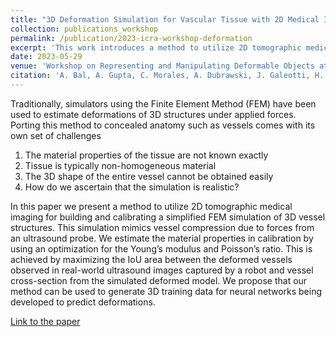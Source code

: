 ```yaml
---
title: "3D Deformation Simulation for Vascular Tissue with 2D Medical Imaging"
collection: publications_workshop
permalink: /publication/2023-icra-workshop-deformation
excerpt: 'This work introduces a method to utilize 2D tomographic medical imaging for building and calibrating a simplified FEM simulation of 3D vessel structures.'
date: 2023-05-29
venue: 'Workshop on Representing and Manipulating Deformable Objects at IEEE ICRA 2023'
citation: 'A. Bal, A. Gupta, C. Morales, A. Dubrawski, J. Galeotti, H. Choset, ”3D Deformation Simulation for Vascular Tissue with 2D Medical Imaging,” IEEE International Conference on Robotics and Automation Workshop on Representing and Manipulating Deformable Objects (ICRA), London, UK, 2023'
---
```


Traditionally, simulators using the Finite Element Method (FEM) have been used to estimate deformations of 3D structures under applied forces. Porting this method to concealed anatomy such as vessels comes with its own set of challenges

1. The material properties of the tissue are not known exactly
2. Tissue is typically non-homogeneous material
3. The 3D shape of the entire vessel cannot be obtained easily
4. How do we ascertain that the simulation is realistic?

In this paper we present a method to utilize 2D tomographic medical imaging for building and calibrating a simplified FEM simulation of 3D vessel structures. This simulation mimics vessel compression due to forces from an ultrasound probe. We estimate the material properties in calibration by using an optimization for the Young’s modulus and Poisson’s ratio. This is achieved by maximizing the IoU area between the deformed vessels observed in real-world ultrasound images captured by a robot and vessel cross-section from the simulated deformed model. We propose that our method can be used to generate 3D training data for neural networks being developed to predict deformations.

[Link to the paper](https://deformable-workshop.github.io/icra2023/spotlight/27-Bal-Spotlight.pdf)
